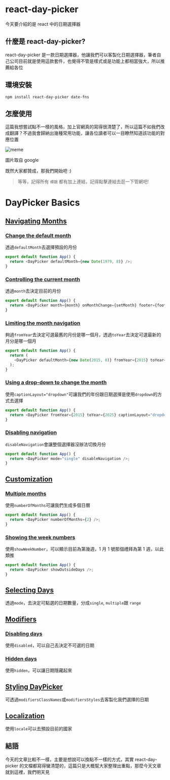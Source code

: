 # react-day-picker

今天要介紹的是 react 中的日期選擇器

## 什麼是 react-day-picker?

react-day-picker 是一款日期選擇器，他讓我們可以客製化日期選擇器，筆者自己公司目前就是使用這款套件，也覺得不管是樣式或是功能上都相當強大，所以推薦給各位

## 環境安裝

```
npm install react-day-picker date-fns
```

## 怎麼使用

這篇我想嘗試點不一樣的風格，加上官網真的寫得很清楚了，所以這篇不如我們改成翻譯？不過我會歸納出幾種常用功能，讓各位讀者可以一目瞭然知道該功能的對應位置

![meme](https://memeprod.ap-south-1.linodeobjects.com/user-template/0a1eebc7bd35334c028e4a1b285a4d95.png)

圖片取自 google

既然大家都贊成，那我們開始吧 :)

> 等等，記得所有 `標題` 都有加上連結，記得點擊連結去逛一下管網吧!

# DayPicker Basics

## [Navigating Months](https://react-day-picker.js.org/basics/navigation)

### [Change the default month](https://react-day-picker.js.org/basics/navigation#change-the-default-month)

透過`defaultMonth`去選擇預設的月份

```js
export default function App() {
  return <DayPicker defaultMonth={new Date(1979, 8)} />;
}
```

### [Controlling the current month](https://react-day-picker.js.org/basics/navigation#controlling-the-current-month)

透過`month`去決定目前的月份

```js
export default function App() {
  return <DayPicker month={month} onMonthChange={setMonth} footer={footer} />;
}
```

### [Limiting the month navigation](https://react-day-picker.js.org/basics/navigation#limiting-the-month-navigation)

夠過`fromYear`去決定可選最舊的月份是哪一個月，透過`toYear`去決定可選最新的月分是哪一個月

```js
export default function App() {
  return (
    <DayPicker defaultMonth={new Date(2015, 0)} fromYear={2015} toYear={2018} />
  );
}
```

### [Using a drop-down to change the month](https://react-day-picker.js.org/basics/navigation#using-a-drop-down-to-change-the-month)

使用`captionLayout="dropdown"`可讓我們的年份跟日期選擇是使用`dropdown`的方式去選擇

```js
export default function App() {
  return <DayPicker fromYear={2015} toYear={2025} captionLayout="dropdown" />;
}
```

### [Disabling navigation](https://react-day-picker.js.org/basics/navigation#disabling-navigation)

`disableNavigation`會讓整個選擇器沒辦法切換月份

```js
export default function App() {
  return <DayPicker mode="single" disableNavigation />;
}
```

## [Customization](https://react-day-picker.js.org/basics/customization)

### [Multiple months](https://react-day-picker.js.org/basics/customization#multiple-months)

使用`numberOfMonths`可讓我們生成多個日曆

```js
export default function App() {
  return <DayPicker numberOfMonths={2} />;
}
```

### [Showing the week numbers](https://react-day-picker.js.org/basics/customization#showing-the-week-numbers)

使用`showWeekNumber`，可以顯示目前為第幾週，1 月 1 號那個禮拜為第 1 週，以此類推

```js
export default function App() {
  return <DayPicker showOutsideDays />;
}
```

## [Selecting Days](https://react-day-picker.js.org/basics/selecting-days)

透過`mode`，去決定可點選的日期數量，分成`single`, `multiple`跟 `range`

## [Modifiers](https://react-day-picker.js.org/basics/modifiers)

### [Disabling days](https://react-day-picker.js.org/basics/modifiers#disabling-days)

使用`disabled`，可以自己去決定不可選的日期

### [Hidden days](https://react-day-picker.js.org/basics/modifiers#hidden-days)

使用`hidden`，可以讓日期隱藏起來

## [Styling DayPicker](https://react-day-picker.js.org/basics/styling)

可透過`modifiersClassNames`或`modifiersStyles`去客製化我們選擇的日期

## [Localization](https://react-day-picker.js.org/basics/localization)

使用`locale`可以去預設目前的國家

## 結語

今天的文章比較不一樣，主要是想說可以換點不一樣的方式，其實 react-day-picker 的文檔都寫得蠻清楚的，這篇只是大概幫大家整理出重點，那麼今天文章就到這裡，我們明天見
